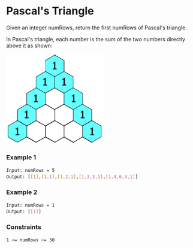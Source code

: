 # Pascal's Triangle

Given an integer numRows, return the first numRows of Pascal's triangle.

In Pascal's triangle, each number is the sum of the two numbers directly above it as shown:

[![PascalTriangleAnimated](PascalTriangleAnimated.gif)]()

### Example 1
```sh
Input: numRows = 5
Output: [[1],[1,1],[1,2,1],[1,3,3,1],[1,4,6,4,1]]
```

### Example 2
```sh
Input: numRows = 1
Output: [[1]]
```

### Constraints
```sh
1 <= numRows <= 30
```
